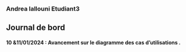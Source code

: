 ### Andrea lallouni Etudiant3

## Journal de bord


#### 10 &11/01/2024 : Avancement sur le diagramme des cas d’utilisations .
